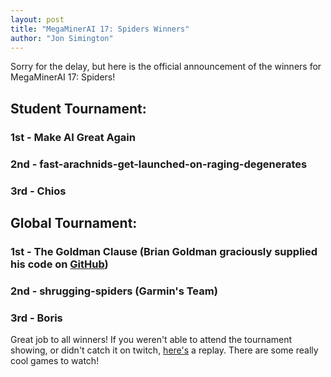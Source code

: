 ```yaml
---
layout: post
title: "MegaMinerAI 17: Spiders Winners"
author: "Jon Simington"
---
```


Sorry for the delay, but here is the official announcement of the winners for MegaMinerAI 17: Spiders!
<!--more-->

## Student Tournament:

### 1st - Make AI Great Again

### 2nd - fast-arachnids-get-launched-on-raging-degenerates

### 3rd - Chios

## Global Tournament:

### 1st - The Goldman Clause (Brian Goldman graciously supplied his code on [GitHub](https://github.com/brianwgoldman/MegaMinerAI-17-Spiders))

### 2nd - shrugging-spiders (Garmin's Team)

### 3rd - Boris


Great job to all winners!  If you weren't able to attend the tournament showing, or didn't catch it on twitch, [here's](https://www.twitch.tv/siggame/v/63029905) a replay.  There are some really cool games to watch!